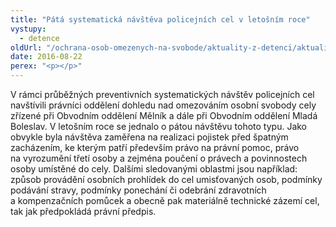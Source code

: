 ```yaml
---
title: "Pátá systematická návštěva policejních cel v letošním roce"
vystupy:
  - detence
oldUrl: "/ochrana-osob-omezenych-na-svobode/aktuality-z-detenci/aktuality-z-detenci-2016/pata-systematicka-navsteva-policejnich-cel-v-letosnim-roce/"
date: 2016-08-22
perex: "<p></p>"
---
```


<!-- imported from the old website -->

V rámci průběžných preventivních systematických návštěv policejních cel navštívili právníci o<a name="_GoBack"></a>ddělení dohledu nad omezováním osobní svobody cely zřízené při Obvodním oddělení Mělník a dále při Obvodním oddělení Mladá Boleslav. V letošním roce se jednalo o pátou návštěvu tohoto typu. Jako obvykle byla návštěva zaměřena na realizaci pojistek před špatným zacházením, ke kterým patří především právo na právní pomoc, právo na vyrozumění třetí osoby a zejména poučení o právech a povinnostech osoby umístěné do cely. Dalšími sledovanými oblastmi jsou například: způsob provádění osobních prohlídek do cel umisťovaných osob, podmínky podávání stravy, podmínky ponechání či odebrání zdravotních a kompenzačních pomůcek a obecně pak materiálně technické zázemí cel, tak jak předpokládá právní předpis.
